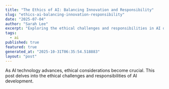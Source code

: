 ```yaml
---
title: "The Ethics of AI: Balancing Innovation and Responsibility"
slug: "ethics-ai-balancing-innovation-responsibility"
date: "2025-07-04"
author: "Sarah Lee"
excerpt: "Exploring the ethical challenges and responsibilities in AI development."
tags:
  - ai
published: true
featured: true
generated_at: "2025-10-31T06:35:54.518883"
layout: "post"
---
```


As AI technology advances, ethical considerations become crucial. This post delves into the ethical challenges and responsibilities of AI development.